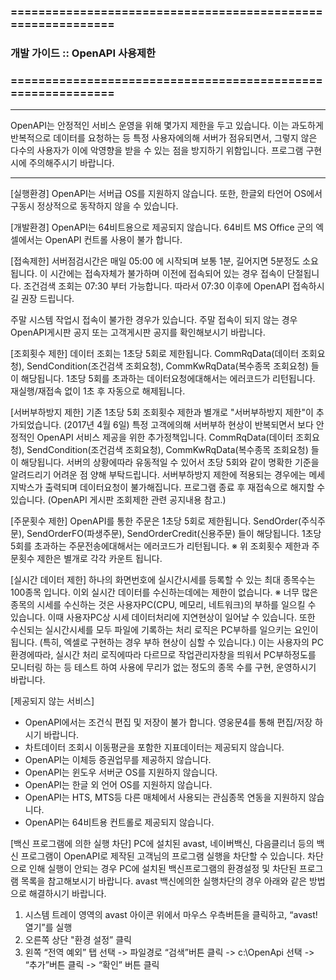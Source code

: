 ### ============================================================
### 개발 가이드 :: OpenAPI 사용제한
### ============================================================

------------------------------------------------------------------------------------------------------------------------------------

OpenAPI는 안정적인 서비스 운영을 위해 몇가지 제한을 두고 있습니다.
이는 과도하게 반복적으로 데이터를 요청하는 등 특정 사용자에의해 서버가 점유되면서,
그렇지 않은 다수의 사용자가 이에 악영향을 받을 수 있는 점을 방지하기 위함입니다.
프로그램 구현시에 주의해주시기 바랍니다.

------------------------------------------------------------------------------------------------------------------------------------

[실행환경]
OpenAPI는 서버급 OS를 지원하지 않습니다.
또한, 한글외 타언어 OS에서 구동시 정상적으로 동작하지 않을 수 있습니다.


[개발환경]
OpenAPI는 64비트용으로 제공되지 않습니다.
64비트 MS Office 군의 엑셀에서는 OpenAPI 컨트롤 사용이 불가 합니다.


[접속제한]
서버점검시간은 매일 05:00 에 시작되며 보통 1분, 길어지면 5분정도 소요됩니다.
이 시간에는 접속자체가 불가하며 이전에 접속되어 있는 경우 접속이 단절됩니다.
조건검색 조회는 07:30 부터 가능합니다.
따라서 07:30 이후에 OpenAPI 접속하시길 권장 드립니다.

주말 시스템 작업시 접속이 불가한 경우가 있습니다.
주말 접속이 되지 않는 경우 OpenAPI게시판 공지 또는 고객게시판 공지를 확인해보시기 바랍니다.


[조회횟수 제한]
데이터 조회는 1초당 5회로 제한됩니다.
CommRqData(데이터 조회요청), SendCondition(조건검색 조회요청), CommKwRqData(복수종목 조회요청) 들이 해당됩니다.
1초당 5회를 초과하는 데이터요청에대해서는 에러코드가 리턴됩니다.
재실행/재접속 없이 1초 후 자동으로 해제됩니다.


[서버부하방지 제한]
기존 1초당 5회 조회횟수 제한과 별개로 "서버부하방지 제한"이 추가되었습니다. (2017년 4월 6일)
특정 고객에의해 서버부하 현상이 반복되면서 보다 안정적인 OpenAPI 서비스 제공을 위한 추가정책입니다.
CommRqData(데이터 조회요청), SendCondition(조건검색 조회요청), CommKwRqData(복수종목 조회요청) 들이 해당됩니다.
서버의 상황에따라 유동적일 수 있어서 초당 5회와 같이 명확한 기준을 알려드리기 어려운 점 양해 부탁드립니다.
서버부하방지 제한에 적용되는 경우에는 메세지박스가 출력되며 데이터요청이 불가해집니다.
프로그램 종료 후 재접속으로 해지할 수 있습니다.
(OpenAPI 게시판 조회제한 관련 공지내용 참고.)


[주문횟수 제한]
OpenAPI를 통한 주문은 1초당 5회로 제한됩니다.
SendOrder(주식주문), SendOrderFO(파생주문), SendOrderCredit(신용주문) 들이 해당됩니다.
1초당 5회를 초과하는 주문전송에대해서는 에러코드가 리턴됩니다.
※ 위 조회횟수 제한과 주문횟수 제한은 별개로 각각 카운트 됩니다.


[실시간 데이터 제한]
하나의 화면번호에 실시간시세를 등록할 수 있는 최대 종목수는 100종목 입니다.
이외 실시간 데이터를 수신하는데에는 제한이 없습니다.
※ 너무 많은 종목의 시세를 수신하는 것은 사용자PC(CPU, 메모리, 네트워크)의 부하를 일으킬 수 있습니다.
이때 사용자PC상 시세 데이터처리에 지연현상이 일어날 수 있습니다.
또한 수신되는 실시간시세를 모두 파일에 기록하는 처리 로직은 PC부하를 일으키는 요인이 됩니다.
(특히, 엑셀로 구현하는 경우 부하 현상이 심할 수 있습니다.)
이는 사용자의 PC환경에따라, 실시간 처리 로직에따라 다르므로
작업관리자창을 띄워서 PC부하정도를 모니터링 하는 등 테스트 하여
사용에 무리가 없는 정도의 종목 수를 구현, 운영하시기 바랍니다.


[제공되지 않는 서비스]
- OpenAPI에서는 조건식 편집 및 저장이 불가 합니다. 영웅문4를 통해 편집/저장 하시기 바랍니다.
- 차트데이터 조회시 이동평균을 포함한 지표데이터는 제공되지 않습니다.
- OpenAPI는 이체등 증권업무를 제공하지 않습니다.
- OpenAPI는 윈도우 서버군 OS를 지원하지 않습니다.
- OpenAPI는 한글 외 언어 OS를 지원하지 않습니다.
- OpenAPI는 HTS, MTS등 다른 매체에서 사용되는 관심종목 연동을 지원하지 않습니다.
- OpenAPI는 64비트용 컨트롤로 제공되지 않습니다.


[백신 프로그램에 의한 실행 차단]
PC에 설치된 avast, 네이버백신, 다음클리너 등의 백신 프로그램이 OpenAPI로 제작된 고객님의 프로그램 실행을 차단할 수 있습니다.
차단으로 인해 실행이 안되는 경우 PC에 설치된 백신프로그램의 환경설정 및 차단된 프로그램 목록을 참고해보시기 바랍니다.
avast 백신에의한 실행차단의 경우 아래와 같은 방법으로 해결하시기 바랍니다.
1. 시스템 트레이 영역의 avast 아이콘 위에서 마우스 우측버튼을 클릭하고, “avast! 열기”를 실행
2. 오른쪽 상단 "환경 설정” 클릭
3. 왼쪽 “전역 예외” 탭 선택 -> 파일경로 “검색”버튼 클릭 -> c:\OpenApi 선택 -> “추가”버튼 클릭 -> “확인” 버튼 클릭
